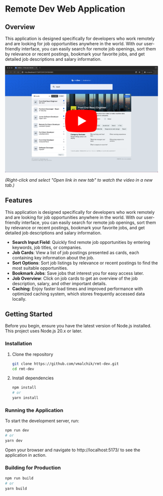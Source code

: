 # Remote Dev Web Application

## Overview

This application is designed specifically for developers who work remotely and are looking for job opportunities anywhere in the world. With our user-friendly interface, you can easily search for remote job openings, sort them by relevance or recent postings, bookmark your favorite jobs, and get detailed job descriptions and salary information.

[![Watch the video](app_preview.png)](https://youtu.be/pMbCnkourL4)

_(Right-click and select "Open link in new tab" to watch the video in a new tab.)_

## Features

This application is designed specifically for developers who work remotely and are looking for job opportunities anywhere in the world. With our user-friendly interface, you can easily search for remote job openings, sort them by relevance or recent postings, bookmark your favorite jobs, and get detailed job descriptions and salary information.

- **Search Input Field**: Quickly find remote job opportunities by entering keywords, job titles, or companies.
- **Job Cards**: View a list of job postings presented as cards, each containing key information about the job.
- **Sort Options**: Sort job listings by relevance or recent postings to find the most suitable opportunities.
- **Bookmark Jobs**: Save jobs that interest you for easy access later.
- **Job Overview**: Click on job cards to get an overview of the job description, salary, and other important details.
- **Caching**: Enjoy faster load times and improved performance with optimized caching system, which stores frequently accessed data locally.

## Getting Started

Before you begin, ensure you have the latest version of Node.js installed. This project uses Node.js 20.x or later.

### Installation

1. Clone the repository

   ```sh
   git clone https://github.com/vmalchik/rmt-dev.git
   cd rmt-dev
   ```

2. Install dependencies

   ```sh
   npm install
   # or
   yarn install
   ```

### Running the Application

To start the development server, run:

```sh
npm run dev
# or
yarn dev
```

Open your browser and navigate to http://localhost:5173/ to see the application in action.

### Building for Production

```sh
npm run build
# or
yarn build
```
